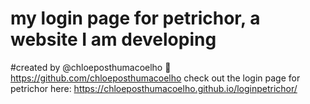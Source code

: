 # my login page for petrichor, a website I am developing 
#created by @chloeposthumacoelho
📍https://github.com/chloeposthumacoelho
check out the login page for petrichor here: https://chloeposthumacoelho.github.io/loginpetrichor/
